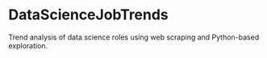 # DataScienceJobTrends
Trend analysis of data science roles using web scraping and Python-based exploration.
